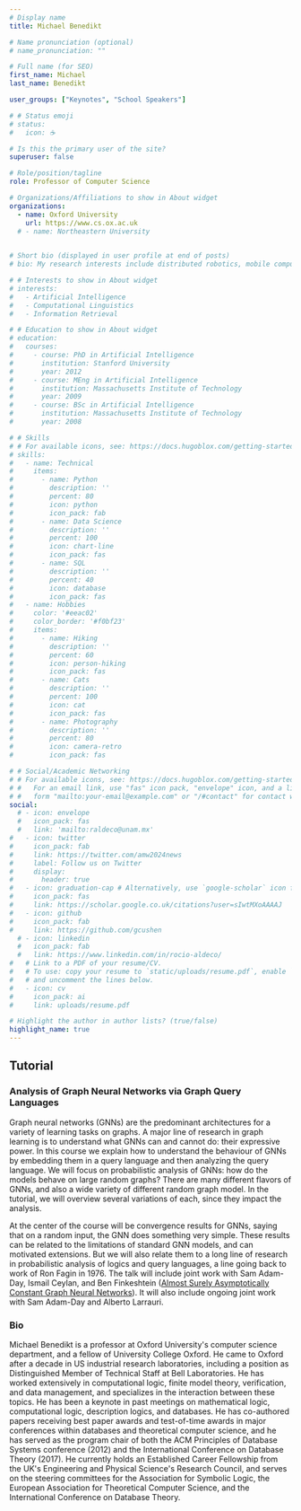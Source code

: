 ```yaml
---
# Display name
title: Michael Benedikt

# Name pronunciation (optional)
# name_pronunciation: ""

# Full name (for SEO)
first_name: Michael
last_name: Benedikt

user_groups: ["Keynotes", "School Speakers"]

# # Status emoji
# status:
#   icon: ☕️

# Is this the primary user of the site?
superuser: false

# Role/position/tagline
role: Professor of Computer Science

# Organizations/Affiliations to show in About widget
organizations:
  - name: Oxford University
    url: https://www.cs.ox.ac.uk
  # - name: Northeastern University  
  

# Short bio (displayed in user profile at end of posts)
# bio: My research interests include distributed robotics, mobile computing and programmable matter.

# # Interests to show in About widget
# interests:
#   - Artificial Intelligence
#   - Computational Linguistics
#   - Information Retrieval

# # Education to show in About widget
# education:
#   courses:
#     - course: PhD in Artificial Intelligence
#       institution: Stanford University
#       year: 2012
#     - course: MEng in Artificial Intelligence
#       institution: Massachusetts Institute of Technology
#       year: 2009
#     - course: BSc in Artificial Intelligence
#       institution: Massachusetts Institute of Technology
#       year: 2008

# # Skills
# # For available icons, see: https://docs.hugoblox.com/getting-started/page-builder/#icons
# skills:
#   - name: Technical
#     items:
#       - name: Python
#         description: ''
#         percent: 80
#         icon: python
#         icon_pack: fab
#       - name: Data Science
#         description: ''
#         percent: 100
#         icon: chart-line
#         icon_pack: fas
#       - name: SQL
#         description: ''
#         percent: 40
#         icon: database
#         icon_pack: fas
#   - name: Hobbies
#     color: '#eeac02'
#     color_border: '#f0bf23'
#     items:
#       - name: Hiking
#         description: ''
#         percent: 60
#         icon: person-hiking
#         icon_pack: fas
#       - name: Cats
#         description: ''
#         percent: 100
#         icon: cat
#         icon_pack: fas
#       - name: Photography
#         description: ''
#         percent: 80
#         icon: camera-retro
#         icon_pack: fas

# # Social/Academic Networking
# # For available icons, see: https://docs.hugoblox.com/getting-started/page-builder/#icons
# #   For an email link, use "fas" icon pack, "envelope" icon, and a link in the
# #   form "mailto:your-email@example.com" or "/#contact" for contact widget.
social:
  # - icon: envelope
  #   icon_pack: fas
  #   link: 'mailto:raldeco@unam.mx'
#   - icon: twitter
#     icon_pack: fab
#     link: https://twitter.com/amw2024news
#     label: Follow us on Twitter
#     display:
#       header: true
#   - icon: graduation-cap # Alternatively, use `google-scholar` icon from `ai` icon pack
#     icon_pack: fas
#     link: https://scholar.google.co.uk/citations?user=sIwtMXoAAAAJ
#   - icon: github
#     icon_pack: fab
#     link: https://github.com/gcushen
  # - icon: linkedin
  #   icon_pack: fab
  #   link: https://www.linkedin.com/in/rocio-aldeco/
#   # Link to a PDF of your resume/CV.
#   # To use: copy your resume to `static/uploads/resume.pdf`, enable `ai` icons in `params.yaml`,
#   # and uncomment the lines below.
#   - icon: cv
#     icon_pack: ai
#     link: uploads/resume.pdf

# Highlight the author in author lists? (true/false)
highlight_name: true
---
```


## Tutorial

### Analysis of Graph Neural Networks via Graph Query Languages 

Graph neural networks (GNNs) are the predominant architectures for a variety of learning tasks on graphs. 
A major line of research in graph learning is to understand what GNNs can and cannot do: their expressive power. In this course we explain how to understand the behaviour of GNNs by embedding them in a query language and then analyzing the query language. We will focus on probabilistic analysis of GNNs: how do the models behave on large random graphs? There are many different flavors of GNNs, and also a wide variety of different random graph model. In the tutorial, we will overview several variations of each, since they impact the analysis.

At the center of the course will be convergence results for GNNs, saying that on a random input, the GNN does something very simple. These results can be related to the limitations of standard GNN models, and can motivated extensions. But we will also relate them to a long line of research in probabilistic analysis of logics and query languages, a line going back to work of Ron Fagin in 1976. The talk will include joint work with Sam Adam-Day, Ismail Ceylan, and Ben Finkeshtein ([Almost Surely Asymptotically Constant Graph Neural Networks](https://arxiv.org/abs/2403.03880)). It will also include ongoing joint work with Sam Adam-Day and Alberto Larrauri.


### Bio

Michael Benedikt is a professor at Oxford University's computer science department, and a fellow of University College Oxford. He came to Oxford after a decade in US industrial research laboratories, including a position as Distinguished Member of Technical Staff at Bell Laboratories. He has worked extensively in computational logic, finite model theory, verification, and data management, and specializes in the interaction between these topics. He has been a keynote in past meetings on mathematical logic, computational logic, description logics, and databases. He has co-authored papers receiving best paper awards and test-of-time awards in major conferences within databases and theoretical computer science, and he has served as the program chair of both the ACM Principles of Database Systems conference (2012) and the International Conference on Database Theory (2017). He currently holds an Established Career Fellowship from the UK's Engineering and Physical Science's Research Council, and serves on the steering committees for the Association for Symbolic Logic, the European Association for Theoretical Computer Science, and the International Conference on Database Theory.
